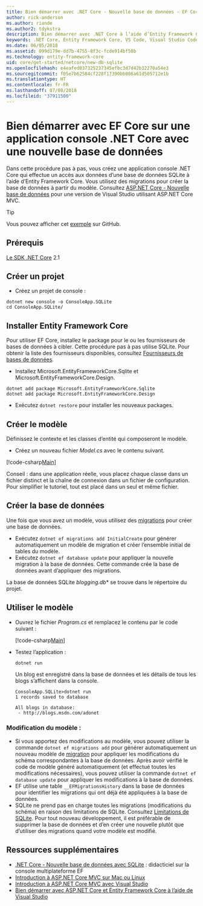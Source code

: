 ```yaml
---
title: Bien démarrer avec .NET Core - Nouvelle base de données - EF Core
author: rick-anderson
ms.author: riande
ms.author2: tdykstra
description: Bien démarrer avec .NET Core à l’aide d’Entity Framework Core
keywords: .NET Core, Entity Framework Core, VS Code, Visual Studio Code, Mac, Linux
ms.date: 06/05/2018
ms.assetid: 099d179e-dd7b-4755-8f3c-fcde914bf50b
ms.technology: entity-framework-core
uid: core/get-started/netcore/new-db-sqlite
ms.openlocfilehash: e4eafed037325237345efbc3d7d42b32270a54e3
ms.sourcegitcommit: f05e7b62584cf228f17390bb086a61d505712e1b
ms.translationtype: HT
ms.contentlocale: fr-FR
ms.lasthandoff: 07/08/2018
ms.locfileid: "37911500"
---
```

# <a name="getting-started-with-ef-core-on-net-core-console-app-with-a-new-database"></a>Bien démarrer avec EF Core sur une application console .NET Core avec une nouvelle base de données

Dans cette procédure pas à pas, vous créez une application console .NET Core qui effectue un accès aux données d’une base de données SQLite à l’aide d’Entity Framework Core. Vous utilisez des migrations pour créer la base de données à partir du modèle. Consultez [ASP.NET Core - Nouvelle base de données](xref:core/get-started/aspnetcore/new-db) pour une version de Visual Studio utilisant ASP.NET Core MVC.

> [!TIP]  
> Vous pouvez afficher cet [exemple](https://github.com/aspnet/EntityFramework.Docs/tree/master/samples/core/GetStarted/NetCore/ConsoleApp.SQLite) sur GitHub.

## <a name="prerequisites"></a>Prérequis

[Le SDK .NET Core](https://www.microsoft.com/net/core) 2.1

## <a name="create-a-new-project"></a>Créer un projet

* Créez un projet de console :

``` Console
dotnet new console -o ConsoleApp.SQLite
cd ConsoleApp.SQLite/
```

## <a name="install-entity-framework-core"></a>Installer Entity Framework Core

Pour utiliser EF Core, installez le package pour le ou les fournisseurs de bases de données à cibler. Cette procédure pas à pas utilise SQLite. Pour obtenir la liste des fournisseurs disponibles, consultez [Fournisseurs de bases de données](../../providers/index.md).

* Installez Microsoft.EntityFrameworkCore.Sqlite et Microsoft.EntityFrameworkCore.Design.

``` Console
dotnet add package Microsoft.EntityFrameworkCore.Sqlite
dotnet add package Microsoft.EntityFrameworkCore.Design
```

* Exécutez `dotnet restore` pour installer les nouveaux packages.

## <a name="create-the-model"></a>Créer le modèle

Définissez le contexte et les classes d’entité qui composeront le modèle.

* Créez un nouveau fichier *Model.cs* avec le contenu suivant.

[!code-csharp[Main](../../../../samples/core/GetStarted/NetCore/ConsoleApp.SQLite/Model.cs)]

Conseil : dans une application réelle, vous placez chaque classe dans un fichier distinct et la chaîne de connexion dans un fichier de configuration. Pour simplifier le tutoriel, tout est placé dans un seul et même fichier.

## <a name="create-the-database"></a>Créer la base de données

Une fois que vous avez un modèle, vous utilisez des [migrations](https://docs.microsoft.com/aspnet/core/data/ef-mvc/migrations#introduction-to-migrations) pour créer une base de données.

* Exécutez `dotnet ef migrations add InitialCreate` pour générer automatiquement un modèle de migration et créer l’ensemble initial de tables du modèle.
* Exécutez `dotnet ef database update` pour appliquer la nouvelle migration à la base de données. Cette commande crée la base de données avant d’appliquer des migrations.

La base de données SQLite *blogging.db** se trouve dans le répertoire du projet.

## <a name="use-your-model"></a>Utiliser le modèle

* Ouvrez le fichier *Program.cs* et remplacez le contenu par le code suivant :

  [!code-csharp[Main](../../../../samples/core/GetStarted/NetCore/ConsoleApp.SQLite/Program.cs)]

* Testez l’application :

  `dotnet run`

  Un blog est enregistré dans la base de données et les détails de tous les blogs s’affichent dans la console.

  ``` Console
  ConsoleApp.SQLite>dotnet run
  1 records saved to database

  All blogs in database:
   - http://blogs.msdn.com/adonet
  ```

### <a name="changing-the-model"></a>Modification du modèle :

- Si vous apportez des modifications au modèle, vous pouvez utiliser la commande `dotnet ef migrations add` pour générer automatiquement un nouveau modèle de [migration](https://docs.microsoft.com/aspnet/core/data/ef-mvc/migrations#introduction-to-migrations) pour appliquer les modifications du schéma correspondantes à la base de données. Après avoir vérifié le code de modèle généré automatiquement (et effectué toutes les modifications nécessaires), vous pouvez utiliser la commande `dotnet ef database update` pour appliquer les modifications à la base de données.
- EF utilise une table `__EFMigrationsHistory` dans la base de données pour identifier les migrations qui ont déjà été appliquées à la base de données.
- SQLite ne prend pas en charge toutes les migrations (modifications du schéma) en raison des limitations de SQLite. Consultez [Limitations de SQLite](../../providers/sqlite/limitations.md). Pour tout nouveau développement, il est préférable de supprimer la base de données et d’en créer une nouvelle plutôt que d’utiliser des migrations quand votre modèle est modifié.

## <a name="additional-resources"></a>Ressources supplémentaires

* [.NET Core - Nouvelle base de données avec SQLite](xref:core/get-started/netcore/new-db-sqlite) : didacticiel sur la console multiplateforme EF
* [Introduction à ASP.NET Core MVC sur Mac ou Linux](https://docs.microsoft.com/aspnet/core/tutorials/first-mvc-app-xplat/index)
* [Introduction à ASP.NET Core MVC avec Visual Studio](https://docs.microsoft.com/aspnet/core/tutorials/first-mvc-app/index)
* [Bien démarrer avec ASP.NET Core et Entity Framework Core à l’aide de Visual Studio](https://docs.microsoft.com/aspnet/core/data/ef-mvc/index)
